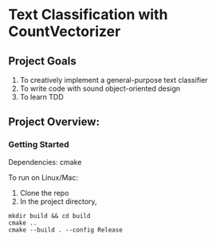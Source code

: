 # Text Classification with CountVectorizer

## Project Goals
1. To creatively implement a general-purpose text classifier
2. To write code with sound object-oriented design
3. To learn TDD

## Project Overview:

### Getting Started

Dependencies: cmake

To run on Linux/Mac:
1. Clone the repo
2. In the project directory,
```
mkdir build && cd build
cmake ..
cmake --build . --config Release
```
